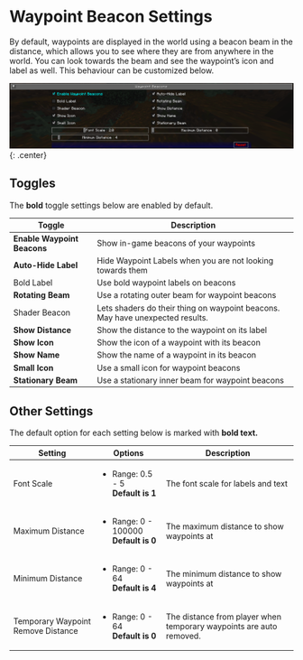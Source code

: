 # **Waypoint Beacon Settings**

By default, waypoints are displayed in the world using a beacon beam in the distance, which allows you to see where they are from anywhere in the world. You can look towards the beam and see the waypoint’s icon and label as well. This behaviour can be customized below.

![Beacon-Settings](../../img/settings/client/waypoint-beacons.png){: .center}

## **Toggles**

The **bold** toggle settings below are enabled by default.

| Toggle                      | Description                                                                   |
| --------------------------- | ----------------------------------------------------------------------------- |
| **Enable Waypoint Beacons** | Show in-game beacons of your waypoints                                        |
| **Auto-Hide Label**         | Hide Waypoint Labels when you are not looking towards them                    |
| Bold Label                  | Use bold waypoint labels on beacons                                           |
| **Rotating Beam**           | Use a rotating outer beam for waypoint beacons                                |
| Shader Beacon               | Lets shaders do their thing on waypoint beacons. May have unexpected results. |
| **Show Distance**           | Show the distance to the waypoint on its label                                |
| **Show Icon**               | Show the icon of a waypoint with its beacon                                   |
| **Show Name**               | Show the name of a waypoint in its beacon                                     |
| **Small Icon**              | Use a small icon for waypoint beacons                                         |
| **Stationary Beam**         | Use a stationary inner beam for waypoint beacons                              |

## **Other Settings**

The default option for each setting below is marked with **bold text.**

| Setting                            | Options                                                  | Description                                                         |
| ---------------------------------- | -------------------------------------------------------- | ------------------------------------------------------------------- |
| Font Scale                         | <ul><li>Range: 0.5 - 5 <br>**Default is 1**</li></ul>    | The font scale for labels and text                                  |
| Maximum Distance                   | <ul><li>Range: 0 - 100000 <br>**Default is 0**</li></ul> | The maximum distance to show waypoints at                           |
| Minimum Distance                   | <ul><li>Range: 0 - 64 <br>**Default is 4**</li></ul>     | The minimum distance to show waypoints at                           |
| Temporary Waypoint Remove Distance | <ul><li>Range: 0 - 64 <br>**Default is 0**</li></ul>     | The distance from player when temporary waypoints are auto removed. |

